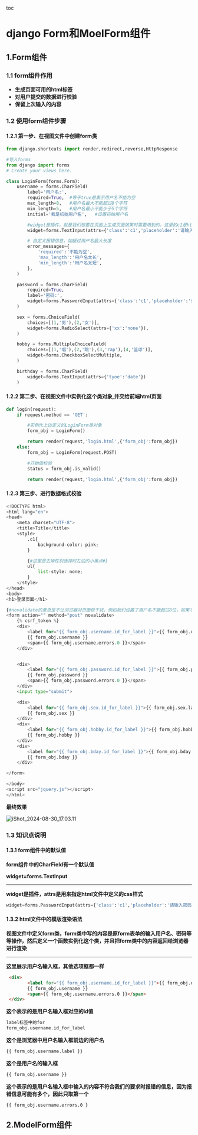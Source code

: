 

toc



# django Form和MoelForm组件

## 1.Form组件

### 1.1 form组件作用

- **生成页面可用的html标签**
- **对用户提交的数据进行校验**
- **保留上次输入的内容**



### 1.2 使用form组件步骤

#### 1.2.1 第一步、在视图文件中创建form类

```python
from django.shortcuts import render,redirect,reverse,HttpResponse

#导入forms
from django import forms
# Create your views here.

class LoginForm(forms.Form):
    username = forms.CharField(
        label='用户名:',
        required=True,  #等于true是表示用户名不能为空
        max_length=8,   #用户名最大不能超过8个字符
        min_length=5,   #用户名最小不能少于5个字符
        initial='我是初始用户名',   #设置初始用户名

        #widget是插件，就是我们想要在页面上生成页面效果时需要用到的，这里的c1是html文件中username输入框定义的css样式的class类值，attrs是用来指定css样式
        widget=forms.TextInput(attrs={'class':'c1','placeholder':'请输入用户名'}),

        # 自定义报错信息，如超过用户名最大长度
        error_messages={
            'required':'不能为空',
            'max_length':'用户名太长',
            'min_length':'用户名太短',
        },
    )

    password = forms.CharField(
        required=True,
        label='密码:',
        widget=forms.PasswordInput(attrs={'class':'c1','placeholder':'请输入密码'},render_value=True),  #render_value=True表示让上一次输入的密码在刷新浏览器的时候保留
    )

    sex = forms.ChoiceField(
        choices=[(1,'男'),(2,'女')],
        widget=forms.RadioSelect(attrs={'xx':'none'}),
    )

    hobby = forms.MultipleChoiceField(
        choices=[(1,'唱'),(2,'跳'),(3,'rap'),(4,'篮球')],
        widget=forms.CheckboxSelectMultiple,
    )

    birthday = forms.CharField(
        widget=forms.TextInput(attrs={'tyoe':'date'})
    )
```



#### 1.2.2 第二步、在视图文件中实例化这个类对象,并交给前端html页面

```python
def login(request):
    if request.method == 'GET':

        #实例化上边定义的LoginForm类对象
        form_obj = LoginForm()

        return render(request,'login.html',{'form_obj':form_obj})
    else:
        form_obj = LoginForm(request.POST)

        #开始做校验
        status = form_obj.is_valid()

        return render(request,'login.html',{'form_obj':form_obj})
```



#### 1.2.3 第三步、进行数据格式校验

```python
<!DOCTYPE html>
<html lang="en">
<head>
    <meta charset="UTF-8">
    <title>Title</title>
    <style>
        .c1{
            background-color: pink;
        }

        {#这里是去掉性别选择时左边的小黑点#}
        ul{
            list-style: none;
        }
    </style>
</head>
<body>
<h1>登录页面</h1>

{#novalidate的意思是不让浏览器对页面做干扰，例如我们设置了用户名不能超过8位，如果不加浏览器中只能输入8个，想多输入是不可以的#}
<form action="" method="post" novalidate>
    {% csrf_token %}
    <div>
        <label for="{{ form_obj.username.id_for_label }}">{{ form_obj.username.label }}</label>
        {{ form_obj.username }}
        <span>{{ form_obj.username.errors.0 }}</span>
    </div>


    <div>
        <label for="{{ form_obj.password.id_for_label }}">{{ form_obj.password.label }}</label>
        {{ form_obj.password }}
        <span>{{ form_obj.password.errors.0 }}</span>
    </div>
    <input type="submit">

    <div>
        <label for="{{ form_obj.sex.id_for_label }}">{{ form_obj.sex.label }}</label>
        {{ form_obj.sex }}
    </div>
    <div>
        <label for="{{ form_obj.hobby.id_for_label }}">{{ form_obj.hobby.label }}</label>
        {{ form_obj.hobby }}
    </div>
    <div>
        <label for="{{ form_obj.bday.id_for_label }}">{{ form_obj.bday.label }}</label>
        {{ form_obj.bday }}
    </div>

</form>

</body>
<script src="jquery.js"></script>
</html>
```



**最终效果**

![iShot_2024-08-30_17.03.11](https://gitea.pptfz.cn/pptfz/picgo-images/raw/branch/master/img/iShot_2024-08-30_17.03.11.png)





### 1.3 知识点说明

#### 1.3.1 form组件中的默认值

**form组件中的CharField有一个默认值**

**widget=forms.TextInput**

---

**widget是插件，attrs是用来指定html文件中定义的css样式**

```python
widget=forms.PasswordInput(attrs={'class':'c1','placeholder':'请输入密码'},render_value=True),  #render_value=True表示让上一次输入的密码在刷新浏览器的时候保留
```



#### 1.3.2 html文件中的模版渲染语法

**视图文件中定义form类，form类中写的内容是原form表单的输入用户名、密码等等操作，然后定义一个函数实例化这个类，并且把form类中的内容返回给浏览器进行渲染**

---

**这里展示用户名输入框，其他选项框都一样**

```html
 <div>
        <label for="{{ form_obj.username.id_for_label }}">{{ form_obj.username.label }}</label>
        {{ form_obj.username }}
        <span>{{ form_obj.username.errors.0 }}</span>
 </div>
```



**这个表示的是用户名输入框对应的id值**

```html
label标签中的for
form_obj.username.id_for_label
```



**这个是浏览器中用户名输入框前边的用户名**

```html
{{ form_obj.username.label }}
```



**这个是用户名的输入框**

```html
{{ form_obj.username }}
```



**这个表示的是用户名输入框中输入的内容不符合我们的要求时报错的信息，因为报错信息可能有多个，因此只取第一个**

```html
{{ form_obj.username.errors.0 }
```









## 2.ModelForm组件

